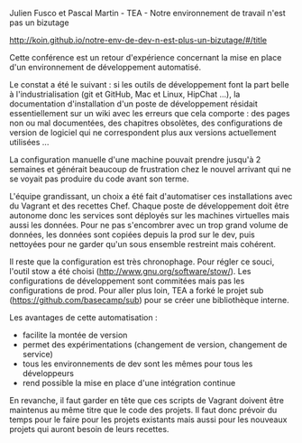 Julien Fusco et Pascal Martin - TEA - Notre environnement de travail n'est pas un bizutage

http://koin.github.io/notre-env-de-dev-n-est-plus-un-bizutage/#/title

Cette conférence est un retour d'expérience concernant la mise en place d'un environnement de développement automatisé.

Le constat a été le suivant : si les outils de développement font la part belle à l'industrialisation (git et GitHub, Mac et Linux, HipChat ...), la documentation d'installation d'un poste de développement résidait essentiellement sur un wiki avec les erreurs que cela comporte : des pages non ou mal documentées, des chapitres obsolètes, des configurations de version de logiciel qui ne correspondent plus aux versions actuellement utilisées ...

La configuration manuelle d'une machine pouvait prendre jusqu'à 2 semaines et générait beaucoup de frustration chez le nouvel arrivant qui ne se voyait pas produire du code avant son terme.

L'équipe grandissant, un choix a été fait d'automatiser ces installations avec du Vagrant et des recettes Chef. Chaque poste de développement doit être autonome donc les services sont déployés sur les machines virtuelles mais aussi les données. Pour ne pas s'encombrer avec un trop grand volume de données, les données sont copiées depuis la prod sur le dev, puis nettoyées pour ne garder qu'un sous ensemble restreint mais cohérent.

Il reste que la configuration est très chronophage. Pour régler ce souci, l'outil stow a été choisi (http://www.gnu.org/software/stow/). Les configurations de développement sont commitées mais pas les configurations de prod. Pour aller plus loin, TEA a forké le projet sub (https://github.com/basecamp/sub) pour se créer une bibliothèque interne.

Les avantages de cette automatisation :
 - facilite la montée de version
 - permet des expérimentations (changement de version, changement de service)
 - tous les environnements de dev sont les mêmes pour tous les développeurs
 - rend possible la mise en place d'une intégration continue

En revanche, il faut garder en tête que ces scripts de Vagrant doivent être maintenus au même titre que le code des projets. Il faut donc prévoir du temps pour le faire pour les projets existants mais aussi pour les nouveaux projets qui auront besoin de leurs recettes.